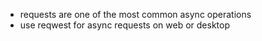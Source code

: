 - requests are one of the most common async operations
- use reqwest for async requests on web or desktop